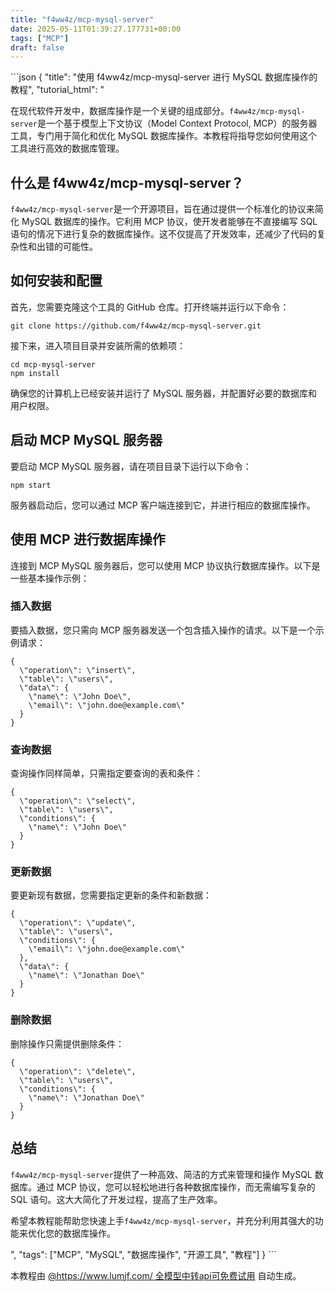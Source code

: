 ```yaml
---
title: "f4ww4z/mcp-mysql-server"
date: 2025-05-11T01:39:27.177731+00:00
tags: ["MCP"]
draft: false
---
```


<p>```json
{
  "title": "使用 f4ww4z/mcp-mysql-server 进行 MySQL 数据库操作的教程",
  "tutorial_html": "<p>在现代软件开发中，数据库操作是一个关键的组成部分。<code>f4ww4z/mcp-mysql-server</code>是一个基于模型上下文协议（Model Context Protocol, MCP）的服务器工具，专门用于简化和优化 MySQL 数据库操作。本教程将指导您如何使用这个工具进行高效的数据库管理。</p><h2>什么是 f4ww4z/mcp-mysql-server？</h2><p><code>f4ww4z/mcp-mysql-server</code>是一个开源项目，旨在通过提供一个标准化的协议来简化 MySQL 数据库的操作。它利用 MCP 协议，使开发者能够在不直接编写 SQL 语句的情况下进行复杂的数据库操作。这不仅提高了开发效率，还减少了代码的复杂性和出错的可能性。</p><h2>如何安装和配置</h2><p>首先，您需要克隆这个工具的 GitHub 仓库。打开终端并运行以下命令：</p><pre><code>git clone https://github.com/f4ww4z/mcp-mysql-server.git</code></pre><p>接下来，进入项目目录并安装所需的依赖项：</p><pre><code>cd mcp-mysql-server<br>npm install</code></pre><p>确保您的计算机上已经安装并运行了 MySQL 服务器，并配置好必要的数据库和用户权限。</p><h2>启动 MCP MySQL 服务器</h2><p>要启动 MCP MySQL 服务器，请在项目目录下运行以下命令：</p><pre><code>npm start</code></pre><p>服务器启动后，您可以通过 MCP 客户端连接到它，并进行相应的数据库操作。</p><h2>使用 MCP 进行数据库操作</h2><p>连接到 MCP MySQL 服务器后，您可以使用 MCP 协议执行数据库操作。以下是一些基本操作示例：</p><h3>插入数据</h3><p>要插入数据，您只需向 MCP 服务器发送一个包含插入操作的请求。以下是一个示例请求：</p><pre><code>{<br>  \"operation\": \"insert\",<br>  \"table\": \"users\",<br>  \"data\": {<br>    \"name\": \"John Doe\",<br>    \"email\": \"john.doe@example.com\"<br>  }<br>}</code></pre><h3>查询数据</h3><p>查询操作同样简单，只需指定要查询的表和条件：</p><pre><code>{<br>  \"operation\": \"select\",<br>  \"table\": \"users\",<br>  \"conditions\": {<br>    \"name\": \"John Doe\"<br>  }<br>}</code></pre><h3>更新数据</h3><p>要更新现有数据，您需要指定更新的条件和新数据：</p><pre><code>{<br>  \"operation\": \"update\",<br>  \"table\": \"users\",<br>  \"conditions\": {<br>    \"email\": \"john.doe@example.com\"<br>  },<br>  \"data\": {<br>    \"name\": \"Jonathan Doe\"<br>  }<br>}</code></pre><h3>删除数据</h3><p>删除操作只需提供删除条件：</p><pre><code>{<br>  \"operation\": \"delete\",<br>  \"table\": \"users\",<br>  \"conditions\": {<br>    \"name\": \"Jonathan Doe\"<br>  }<br>}</code></pre><h2>总结</h2><p><code>f4ww4z/mcp-mysql-server</code>提供了一种高效、简洁的方式来管理和操作 MySQL 数据库。通过 MCP 协议，您可以轻松地进行各种数据库操作，而无需编写复杂的 SQL 语句。这大大简化了开发过程，提高了生产效率。</p><p>希望本教程能帮助您快速上手<code>f4ww4z/mcp-mysql-server</code>，并充分利用其强大的功能来优化您的数据库操作。</p>",
  "tags": ["MCP", "MySQL", "数据库操作", "开源工具", "教程"]
}
```</p><p>本教程由 <a href="https://www.lumjf.com/" target="_blank">@https://www.lumjf.com/ 全模型中转api可免费试用</a> 自动生成。</p>